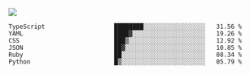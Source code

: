 ![](https://github-profile-summary-cards.vercel.app/api/cards/profile-details?username=igtm&theme=dracula)
<!--START_SECTION:waka-->

```text
TypeScript                   ████████░░░░░░░░░░░░░░░░░   31.56 %
YAML                         ████▓░░░░░░░░░░░░░░░░░░░░   19.26 %
CSS                          ███▒░░░░░░░░░░░░░░░░░░░░░   12.92 %
JSON                         ██▓░░░░░░░░░░░░░░░░░░░░░░   10.85 %
Ruby                         ██░░░░░░░░░░░░░░░░░░░░░░░   08.34 %
Python                       █▒░░░░░░░░░░░░░░░░░░░░░░░   05.79 %
```

<!--END_SECTION:waka-->
